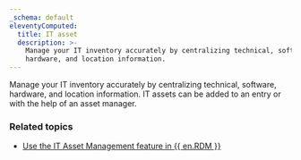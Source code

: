 ```yaml
---
_schema: default
eleventyComputed:
  title: IT asset
  description: >-
    Manage your IT inventory accurately by centralizing technical, software,
    hardware, and location information.
---
```

Manage your IT inventory accurately by centralizing technical, software, hardware, and location information. IT assets can be added to an entry or with the help of an asset manager.

### Related topics

* [Use the IT Asset Management feature in {{ en.RDM }}](/rdm/kb/rdm-windows/how-to-articles/it-asset-management/)